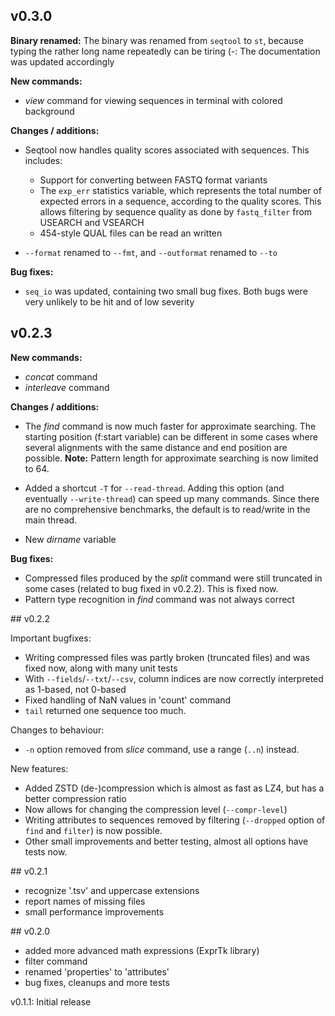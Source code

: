## v0.3.0

**Binary renamed:** The binary was renamed from `seqtool` to `st`, because
typing the rather long name repeatedly can be tiring (-: The documentation
was updated accordingly

**New commands:**
* *view* command for viewing sequences in terminal with colored background

**Changes / additions:**
* Seqtool now handles quality scores associated with sequences. This includes:
  - Support for converting between FASTQ format variants
  - The `exp_err` statistics variable, which represents the total number of expected
    errors in a sequence, according to the quality scores. This allows filtering
    by sequence quality as done by `fastq_filter` from USEARCH and VSEARCH
  - 454-style QUAL files can be read an written

* `--format` renamed to `--fmt`, and `--outformat` renamed to `--to`

**Bug fixes:**
- `seq_io` was updated, containing two small bug fixes. Both bugs were very
  unlikely to be hit and of low severity

## v0.2.3

**New commands:**
* *concat* command
* *interleave* command

**Changes / additions:**
* The *find* command is now much faster for approximate searching.
   The starting position (f:start variable) can be different in some
   cases where several alignments with the same distance and end position are
   possible.
  **Note:** Pattern length for approximate searching is now limited to 64.

* Added a shortcut `-T` for `--read-thread`. Adding this option
  (and eventually `--write-thread`) can speed up many commands.
  Since there are no comprehensive benchmarks, the default
  is to read/write in the main thread.
* New *dirname* variable

**Bug fixes:**
* Compressed files produced by the *split* command were still truncated
  in some cases (related to bug fixed in v0.2.2). This is fixed now.
* Pattern type recognition in *find* command was not always correct

## v0.2.2

Important bugfixes:
* Writing compressed files was partly broken (truncated files) and was fixed
  now, along with many unit tests
* With `--fields`/`--txt`/`--csv`, column indices are now correctly interpreted
  as 1-based, not 0-based
* Fixed handling of NaN values in 'count' command
* `tail` returned one sequence too much.

Changes to behaviour:
* `-n` option removed from *slice* command, use a range (`..n`) instead.

New features:
* Added ZSTD (de-)compression which is almost as fast as LZ4, but has a better
  compression ratio
* Now allows for changing the compression level (`--compr-level`)
* Writing attributes to sequences removed by filtering (`--dropped` option of
  `find` and `filter`) is now possible.
* Other small improvements and better testing, almost all options have tests now.


## v0.2.1

* recognize '.tsv' and uppercase extensions
* report names of missing files
* small performance improvements


## v0.2.0

* added more advanced math expressions (ExprTk library)
* filter command
* renamed 'properties' to 'attributes'
* bug fixes, cleanups and more tests


v0.1.1: Initial release
